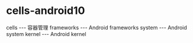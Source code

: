 # cells-android10

cells --- 容器管理
frameworks --- Android frameworks
system --- Android system
kernel --- Android kernel
